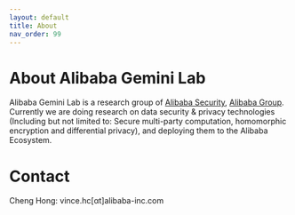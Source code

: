 ```yaml
---
layout: default
title: About
nav_order: 99
---
```


# About Alibaba Gemini Lab

Alibaba Gemini Lab is a research group of [Alibaba Security](https://s.alibaba.com/#/), [Alibaba Group](https://www.alibabagroup.com/en/global/home). Currently we are doing research on data security & privacy technologies (Including but not limited to: Secure multi-party computation, homomorphic encryption and differential privacy), and deploying them to the Alibaba Ecosystem.

# Contact

Cheng Hong: vince.hc[αt]alibaba-inc.com
